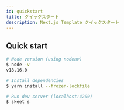 ```yaml
---
id: quickstart
title: クイックスタート
description: Next.js Template クイックスタート
---
```


## Quick start

```bash
# Node version (using nodenv)
$ node -v
v18.16.0

# Install dependencies
$ yarn install --frozen-lockfile

# Run dev server (localhost:4200)
$ skeet s
```
